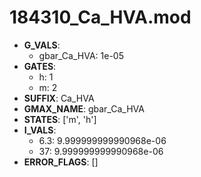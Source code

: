 # 184310_Ca_HVA.mod

- **G_VALS**:
  - gbar_Ca_HVA: 1e-05
- **GATES**:
  - h: 1
  - m: 2
- **SUFFIX**: Ca_HVA
- **GMAX_NAME**: gbar_Ca_HVA
- **STATES**: ['m', 'h']
- **I_VALS**:
  - 6.3: 9.999999999990968e-06
  - 37: 9.999999999990968e-06
- **ERROR_FLAGS**: []
